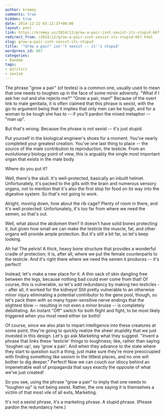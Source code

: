 ```yaml
---
author: kromey
comments: true
hidden: true
date: 2014-12-22 03:13:37+00:00
layout: post
link: https://kromey.us/2014/12/grow-a-pair-isnt-sexist-its-stupid-667.html
redirect_from: /2014/12/grow-a-pair-isnt-sexist-its-stupid-667.html
slug: grow-a-pair-isnt-sexist-its-stupid
title: '"Grow a pair" isn''t sexist -- it''s stupid'
wordpress_id: 667
categories:
- Random
tags:
- politics
- sexism
---
```


The phrase "grow a pair" (of testes) is a common one, usually used to mean that one needs to toughen up in the face of some minor adversity. "What if I ask her out and she rejects me?" "Grow a pair, man!" Because of the overt link to male genitalia, it is often claimed that this phrase is sexist, with the go-to argument being that it implies that only men can be tough, and for a woman to be tough she has to -- if you'll pardon the mixed metaphor -- "man up".

But that's wrong. Because the phrase is not sexist -- it's just stupid.

Put yourself in the biological engineer's shoes for a moment. You've nearly completed your greatest creation. You've one last thing to place -- the source of the male contribution to reproduction, the testicle. From an evolutionary biology point of view, this is arguably the single most important organ that exists in the male body.

Where do you put it?

Well, there's the skull. It's well-protected, basically an inbuilt helmet. Unfortunately, it's packed to the gills with the brain and numerous sensory organs, not to mention that it's also the first stop for food on its way into the digestive system. So that's not going to work.

Alright, moving down, how about the rib cage? Plenty of room in there, and it's well protected. Unfortunately, it's too far from where we need the semen, so that's out.

Well, what about the abdomen then? It doesn't have solid bones protecting it, but given how small we can make the testicle the muscle, fat, and other organs will provide ample protection. But it's still a bit far, so let's keep looking.

Ah ha! The pelvis! A thick, heavy bone structure that provides a wonderful cradle of protection; it is, after all, where we put the female counterparts to the testicle. And it's right there where we need the semen it produces -- it's perfect!

Instead, let's make a new place for it. A thin sack of skin dangling free between the legs, because nothing bad could ever come from that! Of course, this is vulnerable, so let's add redundancy by making two testicles -- after all, it worked for the kidneys! Still pretty vulnerable to an otherwise minor injury eliminating a potential contributor to the gene pool, though, so let's pack them with so many hyper-sensitive nerve endings that the slightest blow -- resulting in not even a minor bruise -- is completely debilitating. An instant "Off" switch for both flight and fight, to be most likely triggered when you most need either (or both)!

Of course, since we also plan to impart intelligence into these creatures at some point, they're going to quickly realize the sheer stupidity that we just invested in this design. Let's go ask Marketing what they suggest. "Invent a phrase that links these 'testicle' things to toughness; like, rather than saying 'toughen up', say 'grow a pair'. And when they advance to the state where they start to question such a thing, just make sure they're more preoccupied with finding something like sexism in the littlest places, and no one will bother to dig deeper." Perfect! Now we can couch our idiocy behind an impenetrable wall of propaganda that says exactly the opposite of what we've just created!


So you see, using the phrase "grow a pair" to imply that one needs to "toughen up" is not being sexist. Rather, the one saying it is themselves a victim of that most vile of all evils, Marketing.

It's not a sexist phrase, it's a marketing phrase. A stupid phrase. (Please pardon the redundancy here.)
